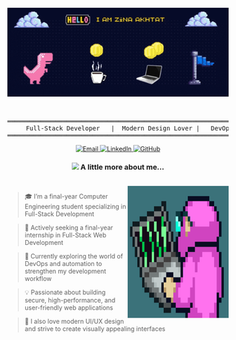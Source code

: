 <p align="center">
  <img src="assets/banner.gif" alt="Pixel art banner" width="900"/>
</p>

<br/>
<div align="center">
<pre>
══════════════════════════════════════════════════════════════════════════════════════
     Full-Stack Developer   |  Modern Design Lover |   DevOps & Automation Explorer
══════════════════════════════════════════════════════════════════════════════════════
</pre>
  <p>
    <a href="https://mail.google.com/mail/?view=cm&fs=1&to=zainaakhtat@gmail.com" target="_blank" rel="noopener noreferrer">
      <img src="https://img.shields.io/badge/Gmail-EA4335?style=for-the-badge&logo=gmail&logoColor=white&logoWidth=30" alt="Email" />
    </a>
    <a href="https://www.linkedin.com/in/zina4a84b0/" target="_blank">
      <img src="https://img.shields.io/badge/LinkedIn-0A66C2?style=for-the-badge&logo=linkedin&logoColor=white&logoWidth=30" alt="LinkedIn" />
    </a>
    <a href="https://github.com/zinaakhtat" target="_blank">
      <img src="https://img.shields.io/badge/GitHub-181717?style=for-the-badge&logo=github&logoColor=white&logoWidth=30" alt="GitHub" />
    </a>
  </p>
</div>



<h3 align="center">
  <img src="https://media.giphy.com/media/VgCDAzcKvsR6OM0uWg/giphy.gif" width="50">
  A little more about me...
</h3>
<br/>

<img align="right" src="assets\coder1.gif" width="230" height="300">

> 🎓 I’m a final-year Computer Engineering student specializing in Full-Stack Development

> 🎯 Actively seeking a final-year internship in Full-Stack Web Development

> 🌱 Currently exploring the world of DevOps and automation to strengthen my development workflow

> 💡 Passionate about building secure, high-performance, and user-friendly web applications

> 🎨 I also love modern UI/UX design and strive to create visually appealing interfaces


